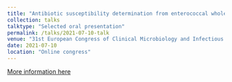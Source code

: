 ```yaml
---
title: "Antibiotic susceptibility determination from enterococcal whole genome sequences"
collection: talks
talktype: "Selected oral presentation"
permalink: /talks/2021-07-10-talk
venue: "31st European Congress of Clinical Microbiology and Infectious Diseases (ECCMID)"
date: 2021-07-10
location: "Online congress"
---
```


[More information here](https://markterfolg.de/ESCMID/Final_Programme_2021/#page=1)

